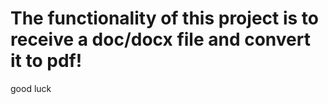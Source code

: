 <h1>The functionality of this project is to receive a doc/docx file and convert it to pdf!</h1>
<p>good luck</p>

